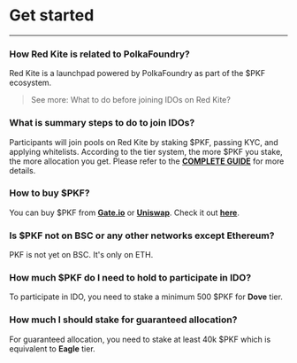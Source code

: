 # Get started

---

### How Red Kite is related to PolkaFoundry?

Red Kite is a launchpad powered by PolkaFoundry as part of the $PKF ecosystem.

> See more: <router-link to="/guides/before-joining-idos.html">What to do before joining IDOs on Red Kite?</router-link>

### What is summary steps to do to join IDOs?

Participants will join pools on Red Kite by staking $PKF, passing KYC, and applying whitelists. According to the tier system, the more $PKF you stake, the more allocation you get.
Please refer to the [**COMPLETE GUIDE**](/guides/before-joining-idos.html#i-how-to-register-connect-wallet-and-kyc) for more details.

### How to buy $PKF?

You can buy $PKF from [**Gate.io**](http://gate.io/) or [**Uniswap**](https://app.uniswap.org/#/swap?outputCurrency=0x8b39b70e39aa811b69365398e0aace9bee238aeb&use=V2). Check it out [**here**](https://coinmarketcap.com/vi/currencies/polkafoundry/).

### Is $PKF not on BSC or any other networks except Ethereum?

PKF is not yet on BSC. It's only on ETH.

### How much $PKF do I need to hold to participate in IDO?

To participate in IDO, you need to stake a minimum 500 $PKF for **Dove** tier.

### How much I should stake for guaranteed allocation?

For guaranteed allocation, you need to stake at least 40k $PKF which is equivalent to **Eagle** tier.
